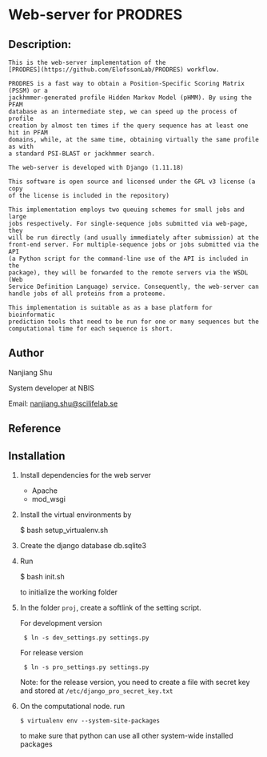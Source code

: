 # Web-server for PRODRES

## Description:
    This is the web-server implementation of the
    [PRODRES](https://github.com/ElofssonLab/PRODRES) workflow.

    PRODRES is a fast way to obtain a Position-Specific Scoring Matrix (PSSM) or a
    jackhmmer-generated profile Hidden Markov Model (pHMM). By using the PFAM
    database as an intermediate step, we can speed up the process of profile
    creation by almost ten times if the query sequence has at least one hit in PFAM
    domains, while, at the same time, obtaining virtually the same profile as with
    a standard PSI-BLAST or jackhmmer search.

    The web-server is developed with Django (1.11.18)

    This software is open source and licensed under the GPL v3 license (a copy
    of the license is included in the repository)

    This implementation employs two queuing schemes for small jobs and large
    jobs respectively. For single-sequence jobs submitted via web-page, they
    will be run directly (and usually immediately after submission) at the
    front-end server. For multiple-sequence jobs or jobs submitted via the API
    (a Python script for the command-line use of the API is included in the
    package), they will be forwarded to the remote servers via the WSDL (Web
    Service Definition Language) service. Consequently, the web-server can
    handle jobs of all proteins from a proteome. 

    This implementation is suitable as as a base platform for bioinformatic
    prediction tools that need to be run for one or many sequences but the
    computational time for each sequence is short.

## Author
Nanjiang Shu

System developer at NBIS

Email: nanjiang.shu@scilifelab.se

## Reference

## Installation

1. Install dependencies for the web server
    * Apache
    * mod\_wsgi

2. Install the virtual environments by 

    $ bash setup_virtualenv.sh

3. Create the django database db.sqlite3

4. Run 

    $ bash init.sh

    to initialize the working folder

5. In the folder `proj`, create a softlink of the setting script.

    For development version

        $ ln -s dev_settings.py settings.py

    For release version

        $ ln -s pro_settings.py settings.py

    Note: for the release version, you need to create a file with secret key
    and stored at `/etc/django_pro_secret_key.txt`

6.  On the computational node. run 

        $ virtualenv env --system-site-packages

    to make sure that python can use all other system-wide installed packages

